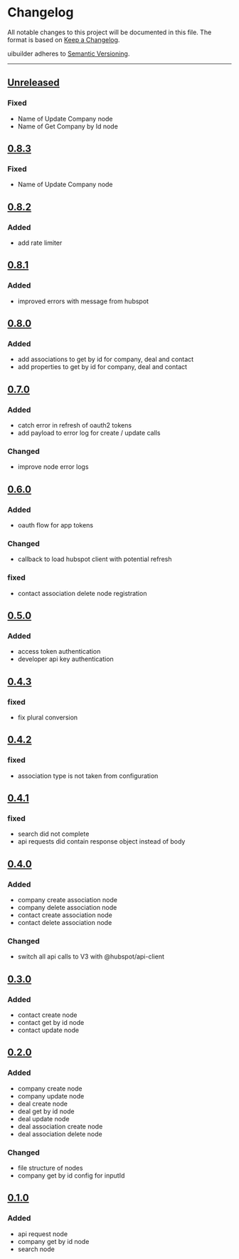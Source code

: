 # Changelog

All notable changes to this project will be documented in this file. The format is based on [Keep a Changelog](https://keepachangelog.com/en/1.0.0/).

uibuilder adheres to [Semantic Versioning](https://semver.org/spec/v2.0.0.html).

----

## [Unreleased](https://github.com/tucan-ai/node-red-contrib-hubspot/compare/v0.8.3...main)

### Fixed

* Name of Update Company node
* Name of Get Company by Id node

## [0.8.3](https://github.com/tucan-ai/node-red-contrib-hubspot/releases/tag/v0.8.3)

### Fixed

* Name of Update Company node

## [0.8.2](https://github.com/tucan-ai/node-red-contrib-hubspot/releases/tag/v0.8.2)

### Added

* add rate limiter

## [0.8.1](https://github.com/tucan-ai/node-red-contrib-hubspot/releases/tag/v0.8.1)

### Added

* improved errors with message from hubspot

## [0.8.0](https://github.com/tucan-ai/node-red-contrib-hubspot/releases/tag/v0.8.0)

### Added

* add associations to get by id for company, deal and contact
* add properties to get by id for company, deal and contact

## [0.7.0](https://github.com/tucan-ai/node-red-contrib-hubspot/releases/tag/v0.7.0)

### Added

* catch error in refresh of oauth2 tokens
* add payload to error log for create / update calls

### Changed

* improve node error logs

## [0.6.0](https://github.com/tucan-ai/node-red-contrib-hubspot/releases/tag/v0.6.0)

### Added

* oauth flow for app tokens

### Changed

* callback to load hubspot client with potential refresh

### fixed

* contact association delete node registration

## [0.5.0](https://github.com/tucan-ai/node-red-contrib-hubspot/releases/tag/v0.5.0)

### Added

* access token authentication
* developer api key authentication

## [0.4.3](https://github.com/tucan-ai/node-red-contrib-hubspot/releases/tag/v0.4.3)

### fixed

* fix plural conversion

## [0.4.2](https://github.com/tucan-ai/node-red-contrib-hubspot/releases/tag/v0.4.2)

### fixed

* association type is not taken from configuration

## [0.4.1](https://github.com/tucan-ai/node-red-contrib-hubspot/releases/tag/v0.4.1)

### fixed

* search did not complete
* api requests did contain response object instead of body

## [0.4.0](https://github.com/tucan-ai/node-red-contrib-hubspot/releases/tag/v0.4.0)

### Added

* company create association node
* company delete association node
* contact create association node
* contact delete association node

### Changed

* switch all api calls to V3 with @hubspot/api-client

## [0.3.0](https://github.com/tucan-ai/node-red-contrib-hubspot/releases/tag/v0.3.0)

### Added

* contact create node
* contact get by id node
* contact update node

## [0.2.0](https://github.com/tucan-ai/node-red-contrib-hubspot/releases/tag/v0.2.0)

### Added

* company create node
* company update node
* deal create node
* deal get by id node
* deal update node
* deal association create node
* deal association delete node

### Changed

* file structure of nodes
* company get by id config for inputId

## [0.1.0](https://github.com/tucan-ai/node-red-contrib-hubspot/releases/tag/v0.1.0)

### Added

* api request node
* company get by id node
* search node
